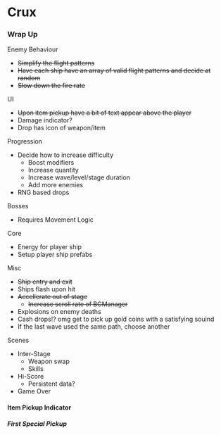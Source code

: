 # Crux

### Wrap Up

Enemy Behaviour
  - ~~Simplify the flight patterns~~
  - ~~Have each ship have an array of valid flight patterns and decide at random~~
  - ~~Slow down the fire rate~~

UI
  - ~~Upon item pickup have a bit of text appear above the player~~
  - Damage indicator?
  - Drop has icon of weapon/item

Progression
  - Decide how to increase difficulty
    - Boost modifiers
    - Increase quantity
    - Increase wave/level/stage duration
    - Add more enemies
  - RNG based drops

Bosses
  - Requires Movement Logic

Core
  - Energy for player ship
  - Setup player ship prefabs

Misc
  - ~~Ship entry and exit~~
  - Ships flash upon hit
  - ~~Accellerate out of stage~~
    - ~~Increase scroll rate of BGManager~~
  - Explosions on enemy deaths
  - Cash drops!? omg get to pick up gold coins with a satisfying souind
  - If the last wave used the same path, choose another

Scenes
  - Inter-Stage
    - Weapon swap
    - Skills
  - Hi-Score
    - Persistent data?
  - Game Over

#### Item Pickup Indicator
##### First Special Pickup
